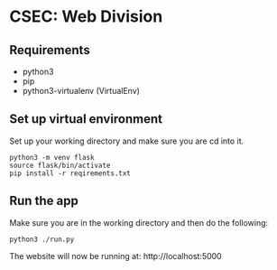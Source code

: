 # CSEC: Web Division

## Requirements
 * python3
 * pip
 * python3-virtualenv (VirtualEnv)

## Set up virtual environment
Set up your working directory and make sure you are cd into it.
```
python3 -m venv flask
source flask/bin/activate
pip install -r reqirements.txt
```

## Run the app
Make sure you are in the working directory and then do the following:
```
python3 ./run.py
```

The website will now be running at: http://localhost:5000